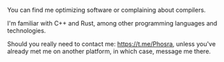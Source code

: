 You can find me optimizing software or complaining about compilers.

I'm familiar with C++ and Rust, among other programming languages and technologies.

Should you really need to contact me: https://t.me/Phosra, unless you've already met me on another platform, in which case, message me there.

